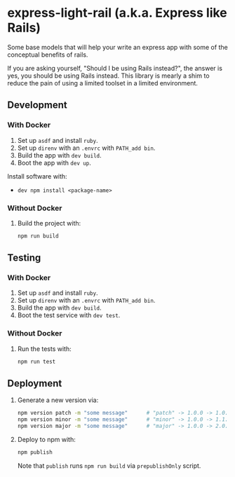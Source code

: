 # express-light-rail (a.k.a. Express like Rails)

Some base models that will help your write an express app with some of the conceptual benefits of rails.

If you are asking yourself, "Should I be using Rails instead?", the answer is yes, you should be using Rails instead. This library is mearly a shim to reduce the pain of using a limited toolset in a limited environment.

## Development

### With Docker

1. Set up `asdf` and install `ruby`.
2. Set up `direnv` with an `.envrc` with `PATH_add bin`.
3. Build the app with `dev build`.
4. Boot the app with `dev up`.

Install software with:

- `dev npm install <package-name>`

### Without Docker

1. Build the project with:
   ```bash
   npm run build
   ```

## Testing

### With Docker

1. Set up `asdf` and install `ruby`.
2. Set up `direnv` with an `.envrc` with `PATH_add bin`.
3. Build the app with `dev build`.
4. Boot the test service with `dev test`.

### Without Docker

1. Run the tests with:
   ```bash
   npm run test
   ```

## Deployment

1. Generate a new version via:

   ```bash
   npm version patch -m "some message"      # "patch" -> 1.0.0 -> 1.0.1
   npm version minor -m "some message"      # "minor" -> 1.0.0 -> 1.1.0
   npm version major -m "some message"      # "major" -> 1.0.0 -> 2.0.0
   ```

2. Deploy to npm with:
   ```bash
   npm publish
   ```
   Note that `publish` runs `npm run build` via `prepublishOnly` script.
